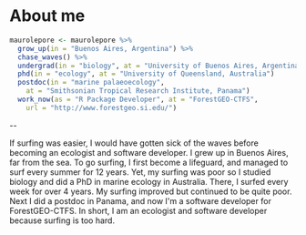 # About me

```R
maurolepore <- maurolepore %>% 
  grow_up(in = "Buenos Aires, Argentina") %>% 
  chase_waves() %>% 
  undergrad(in = "biology", at = "University of Buenos Aires, Argentina") %>% 
  phd(in = "ecology", at = "University of Queensland, Australia")
  postdoc(in = "marine palaeoecology", 
    at = "Smithsonian Tropical Research Institute, Panama")
  work_now(as = "R Package Developer", at = "ForestGEO-CTFS", 
    url = "http://www.forestgeo.si.edu/")
```


-- 


If surfing was easier, I would have gotten sick of the waves before becoming an ecologist and software developer. I grew up in Buenos Aires, far from the sea. To go surfing, I first become a lifeguard, and managed to surf every summer for 12 years. Yet, my surfing was poor so I studied biology and did a PhD in marine ecology in Australia. There, I surfed every week for over 4 years. My surfing improved but continued to be quite poor. Next I did a postdoc in Panama, and now I'm a software developer for ForestGEO-CTFS. In short, I am an ecologist and software developer because surfing is too hard.
